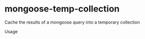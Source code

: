 mongoose-temp-collection
========================

Cache the results of a mongoose query into a temporary collection

Usage
